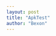 ```yaml
---
layout: post
title: "ApkTest"
author: "Bexon"
---
```

<script type="text/javascript">
function browser (){  
  
        var ua=window.navigator.userAgent,  
            ret="";  
  
        if(/Firefox/g.test(ua)){  
  
        ua=ua.split(" ");  
        ret="Firefox|"+ua[ua.length-1].split("/")[1];  
  
        }else if(/MSIE/g.test(ua)){  
  
        ua=ua.split(";");  
        ret="IE|"+ua[1].split(" ")[2];  
  
        }else if(/Opera/g.test(ua)){  
  
        ua=ua.split(" ");  
        ret="Opera|"+ua[ua.length-1].split("/")[1];  
  
        }else if(/Chrome/g.test(ua)){  
  
        ua=ua.split(" ");  
        ret="Chrome|"+ua[ua.length-2].split("/")[1];  
  
        }else if(/^apple\s+/i.test(navigator.vendor)){  
  
        ua=ua.split(" ");  
        ret="Safair|"+ua[ua.length-2].split("/")[1];  
  
        }else if(/ArcticCircle/g.test(ua)){  
  
        ua=ua.split(" ");  
        ret="ArcticCircle|"+ua[ua.length-2].split("/")[1];  
  
        }else{  
            ret="未知浏览器";  
            }  
  
     return ret.split("|");  
}  
var r=browser();  
document.writer(r);  
        
</script>
